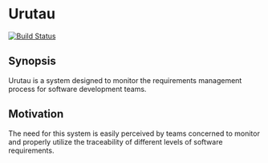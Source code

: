 # Urutau

[![Build Status](https://travis-ci.org/tainarareis/Urutau.svg?branch=entrega2)](https://travis-ci.org/tainarareis/Urutau) 

 
## Synopsis

Urutau is a system designed to monitor the requirements management process for software development teams.

## Motivation


The need for this system is easily perceived by teams concerned to monitor and properly utilize the traceability of different levels of software requirements.
